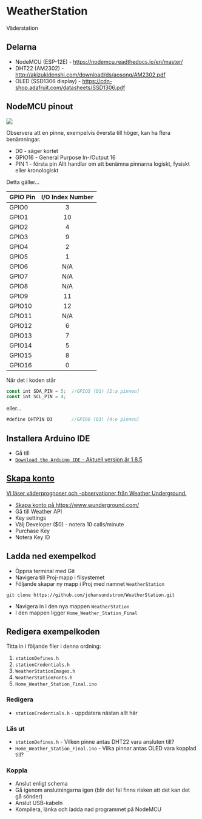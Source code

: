 # WeatherStation
Väderstation

## Delarna
* NodeMCU (ESP-12E) - https://nodemcu.readthedocs.io/en/master/
* DHT22 (AM2302) - http://akizukidenshi.com/download/ds/aosong/AM2302.pdf
* OLED (SSD1306 display) - https://cdn-shop.adafruit.com/datasheets/SSD1306.pdf

## NodeMCU pinout
<img src="https://pradeepsinghblog.files.wordpress.com/2016/04/nodemcu_pins.png">

Observera att en pinne, exempelvis översta till höger, kan ha flera benämningar.
* D0 - säger kortet
* GPIO16 - General Purpose In-/Output 16
* PIN 1 - första pin
Allt handlar om att benämna pinnarna logiskt, fysiskt eller kronologiskt

Detta gäller...

| GPIO Pin | I/O Index Number |
|----------|:----------------:|
| GPIO0  | 3 |
| GPIO1  | 10 | 
| GPIO2  | 4 |
| GPIO3  | 9 |
| GPIO4  | 2 | 
| GPIO5  | 1 |
| GPIO6 | N/A |
| GPIO7 | N/A | 
| GPIO8 | N/A |
| GPIO9 | 11 |
| GPIO10 | 12 |
| GPIO11 | N/A |
| GPIO12 | 6 |
| GPIO13 | 7 |
| GPIO14 | 5 |
| GPIO15 | 8 |
| GPIO16 | 0 |

När det i koden står 

```javascript
const int SDA_PIN = 5;  //GPIO5 (D1) [2:a pinnen]
const int SCL_PIN = 4;
```
eller...
```javascript
#define DHTPIN D3       //GPIO0 (D3) [4:e pinnen]
```


## Installera Arduino IDE
* Gå till <a href="https://www.arduino.cc/">
* ```Download the Arduino IDE``` - Aktuell version är 1.8.5


## Skapa konto
Vi läser väderprognoser och -observationer från Weather Underground. 
* Skapa konto på https://www.wunderground.com/
* Gå till Weather API
* Key settings
* Välj Developer ($0) - notera 10 calls/minute
* Purchase Key
* Notera Key ID


## Ladda ned exempelkod
* Öppna terminal med Git
* Navigera till Proj-mapp i filsystemet
* Följande skapar ny mapp i Proj med namnet ```WeatherStation```

```git clone https://github.com/johansundstrom/WeatherStation.git```

* Navigera in i den nya mappen ```WeatherStation```
* I den mappen ligger ```Home_Weather_Station_Final```


## Redigera exempelkoden
Titta in i följande filer i denna ordning:
1. ```stationDefines.h```
2. ```stationCredentials.h```
3. ```WeatherStationImages.h```
4. ```WeatherStationFonts.h```
5. ```Home_Weather_Station_Final.ino```

### Redigera 
* ```stationCredentials.h``` - uppdatera nästan allt här

### Läs ut
* ```stationDefines.h``` - Vilken pinne antas DHT22 vara ansluten till?
* ```Home_Weather_Station_Final.ino``` - Vilka pinnar antas OLED vara kopplad till?

### Koppla
* Anslut enligt schema
* Gå igenom anslutningarna igen (blir det fel finns risken att det kan det gå sönder)
* Anslut USB-kabeln
* Kompilera, länka och ladda nad programmet på NodeMCU



